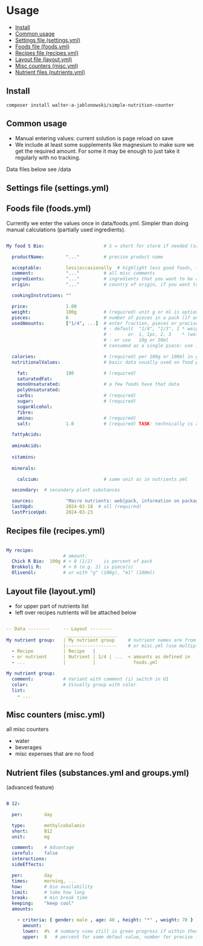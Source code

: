 # Usage

- [Install](install)
- [Common usage](#common-usage)
- [Settings file (settings.yml)](#settings-file-settingsyml)
- [Foods file (foods.yml)](#foods-file-foodsyml)
- [Recipes file (recipes.yml)](#recipes-file-recipesyml)
- [Layout file (layout.yml)](#layout-file-layoutyml)
- [Misc counters (misc.yml)](#misc-counters-miscyml)
- [Nutrient files (nutrients.yml)](#nutrient-files-substancesyml-and-groupsyml)


Install
----------------------------------------------------------

```
composer install walter-a-jablonowski/simple-nutrition-counter
```


Common usage
----------------------------------------------------------

- Manual entering values: current solution is page reload on save
- We include at least some supplements like magnesium to make sure we get the required amount. For some it may be enough to just take it regularly with no tracking.

Data files below see /data


Settings file (settings.yml)
----------------------------------------------------------


Foods file (foods.yml)
----------------------------------------------------------

Currently we enter the values once in data/foods.yml. Simpler than doing manual calculations (partially used ingredients).

```yaml

My food S Bio:                      # S = short for store if needed (save some space)

  productName:        "..."         # precise product name

  acceptable:         less|occasionally  # highlight less good foods, (i) switch in UI
  comment:            "..."         # all misc comments
  ingredients:        "..."         # ingredients that you want to be aware of
  origin:             "..."         # country of origin, if you want to be aware of

  cookingInstrutions: ""

  price:              1.00
  weight:             100g          # (required) unit g or ml is optional, of whole pack in case of pieces
  pieces:             6             # number of pieces in a pack (if any)
  usedAmounts:        ["1/4", ...]  # enter fraction, pieces or precise (you can't mix these, chosse one)
                                    # - default  "1/4", "1/3", 1 * weight            if pieces unset
                                    # -      or  1, 1pc, 2, 3    * (weight / pieces) if pieces set
                                    # - or use   10g or 50ml
                                    # consumed as a single piece: use 1

  calories:                         # (required) per 100g or 100ml in grams (depends on what weight is)
  nutritionalValues:                # basic data usually used on food packaging

    fat:              100           # (required)
    saturatedFat: 
    monoUnsaturated:                # a few foods have that data
    polyUnsaturated:                   
    carbs:                          # (required)
    sugar:                          # (required)
    sugarAlcohol:                   
    fibre:        
    amino:                          # (required)
    salt:             1.0           # (required) TASK: technically is a single substance

  fattyAcids:
  
  aminoAcids:
  
  vitamins:
  
  minerals:

    calcium:                        # same unit as in nutrients.yml

  secondary:  # secondary plant substances

  sources:            "Macro nutrients: web|pack, information on packaging may differ slightly, nutrients: ..., price: ..."
  lastUpd:            2024-02-18  # all (required)
  lastPriceUpd:       2024-03-23
```


Recipes file (recipes.yml)
----------------------------------------------------------

```yaml

My recipe:
                     # amount:
  Chick R Bio:  100g # < 0 (1/2)    is percent of pack
  Brokkoli R:        # > 0 (e.g. 2) is piece(s)
  Olivenöl:          # or with "g" (100g), "ml" (100ml)
```

Layout file (layout.yml)
----------------------------------------------------------

- for upper part of nutrients list
- left over recipes nutrients will be attached below

```yaml

-- Data --------     -- Layout --------
                      ___________________    
My nutrient group:   | My nutrient group     # nutrient names are from recipes.yml, foods.yml
                     |-------------------    # or misc.yml (use multiple times possible)
  - Recipe           | Recipe   |
  - or nutrient      | Nutrient | 1/4 | ...  < amounts as defined in
  - ...              |          |              foods.yml

My nutrient group:   
  comment:           # Variant with comment (i) switch in UI
  color:             # Visually group with color
  list:
    - ...
```


Misc counters (misc.yml)
----------------------------------------------------------

all misc counters

- water
- beverages
- misc expenses that are no food


Nutrient files (substances.yml and groups.yml)
----------------------------------------------------------

(advanced feature)

```yaml

B 12:

  per:        day

  type:       methylcobalamin
  short:      B12
  unit:       mg

  comment:    # Advantage
  careful:    false
  interactions:      
  sideEffects:      

  per:        day
  times:      morning, ...
  how:        # bio availability
  limit:      # take how long
  break:      # min break time
  keeping:    "keep cool"
  amounts:

    - criteria: { gender: male , age: 40 , height: "*" , weight: 70 }  # value mean all >= this
      amount:                                                          # height might be used to fix weight
      lower:  4%  # summary view still is green progress if within these bounds
      upper:  8   # percent for some defaut value, number for precise (max is added to amount)
```
